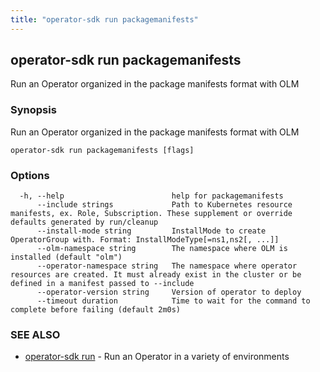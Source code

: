 ```yaml
---
title: "operator-sdk run packagemanifests"
---
```

## operator-sdk run packagemanifests

Run an Operator organized in the package manifests format with OLM

### Synopsis

Run an Operator organized in the package manifests format with OLM

```
operator-sdk run packagemanifests [flags]
```

### Options

```
  -h, --help                        help for packagemanifests
      --include strings             Path to Kubernetes resource manifests, ex. Role, Subscription. These supplement or override defaults generated by run/cleanup
      --install-mode string         InstallMode to create OperatorGroup with. Format: InstallModeType[=ns1,ns2[, ...]]
      --olm-namespace string        The namespace where OLM is installed (default "olm")
      --operator-namespace string   The namespace where operator resources are created. It must already exist in the cluster or be defined in a manifest passed to --include
      --operator-version string     Version of operator to deploy
      --timeout duration            Time to wait for the command to complete before failing (default 2m0s)
```

### SEE ALSO

* [operator-sdk run](../operator-sdk_run)	 - Run an Operator in a variety of environments


